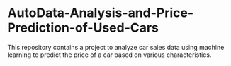 # AutoData-Analysis-and-Price-Prediction-of-Used-Cars
This repository contains a project to analyze car sales data using machine learning to predict the price of a car based on various characteristics.
